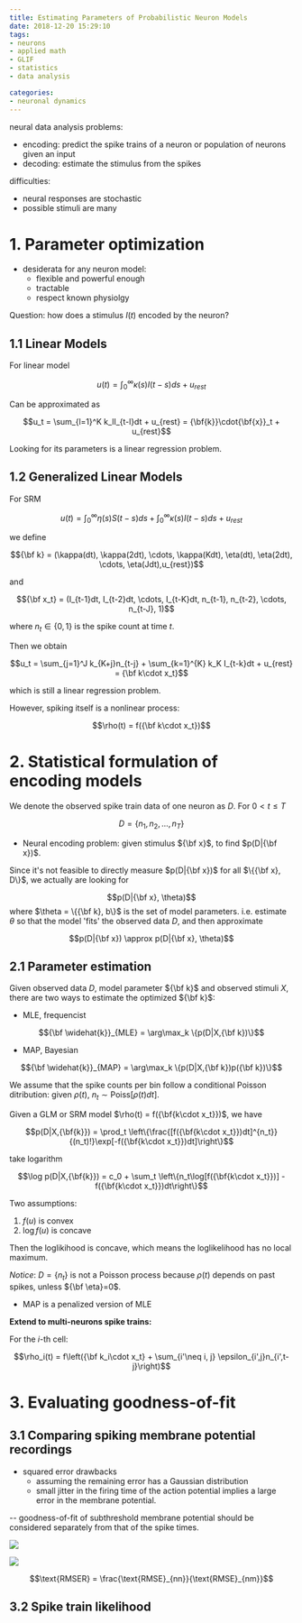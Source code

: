 ```yaml
---
title: Estimating Parameters of Probabilistic Neuron Models
date: 2018-12-20 15:29:10
tags:
- neurons
- applied math
- GLIF 
- statistics
- data analysis

categories:
- neuronal dynamics
---
```


neural data analysis problems:
- encoding: predict the spike trains of a neuron or population of neurons given an input
- decoding: estimate the stimulus from the spikes 

difficulties:
- neural responses are stochastic
- possible stimuli are many

# 1. Parameter optimization

- desiderata for any neuron model:
  - flexible and powerful enough
  - tractable
  - respect known physiolgy

Question: how does a stimulus $I(t)$ encoded by the neuron?

## 1.1 Linear Models

For linear model

$$u(t) = \int_{0}^{\infty} \kappa(s) I(t-s)ds + u_{rest}$$

Can be approximated as

$$u_t = \sum_{l=1}^K k_lI_{t-l}dt + u_{rest} = {\bf{k}}\cdot{\bf{x}}_t + u_{rest}$$

Looking for its parameters is a linear regression problem. 

## 1.2 Generalized Linear Models

For SRM 

$$u(t) = \int_{0}^{\infty} \eta(s) S(t-s)ds + \int_{0}^{\infty} \kappa(s) I(t-s)ds + u_{rest}$$

we define 

$${\bf k} = (\kappa(dt), \kappa(2dt), \cdots, \kappa(Kdt), \eta(dt), \eta(2dt), \cdots, \eta(Jdt),u_{rest})$$

and 

$${\bf x_t} = (I_{t-1}dt, I_{t-2}dt, \cdots, I_{t-K}dt, n_{t-1}, n_{t-2}, \cdots, n_{t-J}, 1)$$

where $n_t \in \{0,1\}$ is the spike count at time $t$.

Then we obtain

$$u_t = \sum_{j=1}^J k_{K+j}n_{t-j} + \sum_{k=1}^{K} k_K I_{t-k}dt + u_{rest} = {\bf k\cdot x_t}$$ 

which is still a linear regression problem. 

However, spiking itself is a nonlinear process:

$$\rho(t) = f({\bf k\cdot x_t})$$

# 2. Statistical formulation of encoding models

We denote the observed spike train data of one neuron as $D$. For $0<t\leq T$

$$D = \{n_1, n_2, ..., n_T\}$$

- Neural encoding problem:
given stimulus ${\bf x}$, to find $p(D|{\bf x})$. 

Since it's not feasible to directly measure $p(D|{\bf x})$ for all $\{{\bf x}, D\}$, we actually are looking for 

$$p(D|{\bf x}, \theta)$$
 where $\theta = \{{\bf k}, b\}$ is the set of model parameters. i.e. estimate $\theta$ so that the model 'fits' the observed data $D$, and then approximate

$$p(D|{\bf x}) \approx p(D|{\bf x}, \theta)$$

## 2.1 Parameter estimation

Given observed data $D$, model parameter ${\bf k}$ and observed stimuli $X$, there are two ways to estimate the optimized ${\bf k}$:

- MLE, frequencist

$${\bf \widehat{k}}_{MLE} = \arg\max_k \{p(D|X,{\bf k})\}$$

- MAP, Bayesian

$${\bf \widehat{k}}_{MAP} = \arg\max_k \{p(D|X,{\bf k})p({\bf k})\}$$

We assume that the spike counts per bin follow a conditional Poisson ditribution: given $\rho(t)$, $n_t \sim \text{Poiss}[\rho(t)dt]$.

Given a GLM or SRM model $\rho(t) = f({\bf{k\cdot x_t}})$, we have 

$$p(D|X,{\bf{k}}) = \prod_t \left\{\frac{[f({\bf{k\cdot x_t}})dt]^{n_t}}{(n_t)!}\exp[-f({\bf{k\cdot x_t}})dt]\right\}$$

take logarithm

$$\log p(D|X,{\bf{k}}) = c_0 + \sum_t \left\{n_t\log[f({\bf{k\cdot x_t}})] - f({\bf{k\cdot x_t}})dt\right\}$$

Two assumptions:

1. $f(u)$ is convex
2. $\log f(u)$ is concave

Then the loglikihood is concave, which means the loglikelihood has no local maximum. 

_Notice_: $D = \{n_t\}$ is not a Poisson process because $\rho(t)$ depends on past spikes, unless ${\bf \eta}=0$. 

- MAP is a penalized version of MLE

**Extend to multi-neurons spike trains:**

For the $i$-th cell:

$$\rho_i(t) = f\left({\bf k_i\cdot x_t} + \sum_{i'\neq i, j} \epsilon_{i',j}n_{i',t-j}\right)$$

# 3. Evaluating goodness-of-fit

## 3.1 Comparing spiking membrane potential recordings

- squared error drawbacks
  - assuming the remaining error has a Gaussian distribution
  - small jitter in the firing time of the action potential implies a large error in the membrane potential.

-- goodness-of-fit of subthreshold membrane potential should be considered separately from that of the spike times. 


![](https://raw.githubusercontent.com/hengjiwang/blog_figures/master/RMSEnm.png)

![](https://raw.githubusercontent.com/hengjiwang/blog_figures/master/RMSEnn.png)

$$\text{RMSER} = \frac{\text{RMSE}_{nn}}{\text{RMSE}_{nm}}$$

## 3.2 Spike train likelihood

